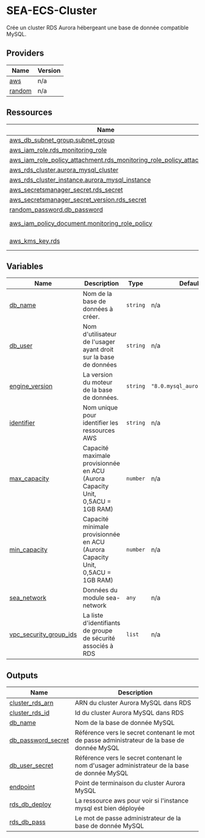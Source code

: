 # SEA-ECS-Cluster

Crée un cluster RDS Aurora hébergeant une base de donnée compatible MySQL.

## Providers

| Name | Version |
|------|---------|
| <a name="provider_aws"></a> [aws](#provider\_aws) | n/a |
| <a name="provider_random"></a> [random](#provider\_random) | n/a |


## Ressources

| Name | Type |
|------|------|
| [aws_db_subnet_group.subnet_group](https://registry.terraform.io/providers/hashicorp/aws/latest/docs/resources/db_subnet_group) | resource |
| [aws_iam_role.rds_monitoring_role](https://registry.terraform.io/providers/hashicorp/aws/latest/docs/resources/iam_role) | resource |
| [aws_iam_role_policy_attachment.rds_monitoring_role_policy_attach](https://registry.terraform.io/providers/hashicorp/aws/latest/docs/resources/iam_role_policy_attachment) | resource |
| [aws_rds_cluster.aurora_mysql_cluster](https://registry.terraform.io/providers/hashicorp/aws/latest/docs/resources/rds_cluster) | resource |
| [aws_rds_cluster_instance.aurora_mysql_instance](https://registry.terraform.io/providers/hashicorp/aws/latest/docs/resources/rds_cluster_instance) | resource |
| [aws_secretsmanager_secret.rds_secret](https://registry.terraform.io/providers/hashicorp/aws/latest/docs/resources/secretsmanager_secret) | resource |
| [aws_secretsmanager_secret_version.rds_secret](https://registry.terraform.io/providers/hashicorp/aws/latest/docs/resources/secretsmanager_secret_version) | resource |
| [random_password.db_password](https://registry.terraform.io/providers/hashicorp/random/latest/docs/resources/password) | resource |
| [aws_iam_policy_document.monitoring_role_policy](https://registry.terraform.io/providers/hashicorp/aws/latest/docs/data-sources/iam_policy_document) | data source |
| [aws_kms_key.rds](https://registry.terraform.io/providers/hashicorp/aws/latest/docs/data-sources/kms_key) | data source |

## Variables

| Name | Description | Type | Default | Required |
|------|-------------|------|---------|:--------:|
| <a name="input_db_name"></a> [db\_name](#input\_db\_name) | Nom de la base de données à créer. | `string` | n/a | yes |
| <a name="input_db_user"></a> [db\_user](#input\_db\_user) | Nom d'utilisateur de l'usager ayant droit sur la base de données | `string` | n/a | yes |
| <a name="input_engine_version"></a> [engine\_version](#input\_engine\_version) | La version du moteur de la base de données. | `string` | `"8.0.mysql_aurora.3.03.0"` | no |
| <a name="input_identifier"></a> [identifier](#input\_identifier) | Nom unique pour identifier les ressources AWS | `string` | n/a | yes |
| <a name="input_max_capacity"></a> [max\_capacity](#input\_max\_capacity) | Capacité maximale provisionnée en ACU (Aurora Capacity Unit, 0,5ACU = 1GB RAM) | `number` | n/a | yes |
| <a name="input_min_capacity"></a> [min\_capacity](#input\_min\_capacity) | Capacité minimale provisionnée en ACU (Aurora Capacity Unit, 0,5ACU = 1GB RAM) | `number` | n/a | yes |
| <a name="input_sea_network"></a> [sea\_network](#input\_sea\_network) | Données du module sea-network | `any` | n/a | yes |
| <a name="input_vpc_security_group_ids"></a> [vpc\_security\_group\_ids](#input\_vpc\_security\_group\_ids) | La liste d'identifiants de groupe de sécurité associés à RDS | `list` | n/a | yes |

## Outputs

| Name | Description |
|------|-------------|
| <a name="output_cluster_rds_arn"></a> [cluster\_rds\_arn](#output\_cluster\_rds\_arn) | ARN du cluster Aurora MySQL dans RDS |
| <a name="output_cluster_rds_id"></a> [cluster\_rds\_id](#output\_cluster\_rds\_id) | Id du cluster Aurora MySQL dans RDS |
| <a name="output_db_name"></a> [db\_name](#output\_db\_name) | Nom de la base de donnée MySQL |
| <a name="output_db_password_secret"></a> [db\_password\_secret](#output\_db\_password\_secret) | Référence vers le secret contenant le mot de passe administrateur de la base de donnée MySQL |
| <a name="output_db_user_secret"></a> [db\_user\_secret](#output\_db\_user\_secret) | Référence vers le secret contenant le nom d'usager administrateur de la base de donnée MySQL |
| <a name="output_endpoint"></a> [endpoint](#output\_endpoint) | Point de terminaison du cluster Aurora MySQL |
| <a name="output_rds_db_deploy"></a> [rds\_db\_deploy](#output\_rds\_db\_deploy) | La ressource aws pour voir si l'instance mysql est bien déployée |
| <a name="output_rds_db_pass"></a> [rds\_db\_pass](#output\_rds\_db\_pass) | Le mot de passe administrateur de la base de donnée MySQL |
